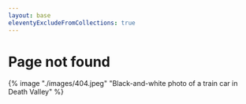 ```yaml
---
layout: base
eleventyExcludeFromCollections: true
---
```


# Page not found

{% image "./images/404.jpeg" "Black-and-white photo of a train car in Death Valley" %}
